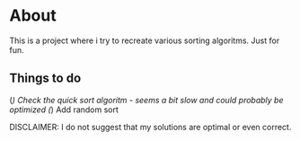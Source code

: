 # About
This is a project where i try to recreate various sorting algoritms. Just for fun.

## Things to do
(*) Check the quick sort algoritm - seems a bit slow and could probably be optimized
(*) Add random sort

DISCLAIMER: I do not suggest that my solutions are optimal or even correct.
